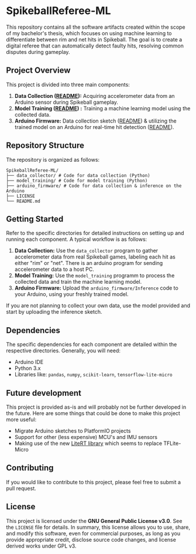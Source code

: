 # SpikeballReferee-ML

This repository contains all the software artifacts created within the scope of my bachelor's thesis, which focuses on using machine learning to differentiate between rim and net hits in Spikeball. The goal is to create a digital referee that can automatically detect faulty hits, resolving common disputes during gameplay.

## Project Overview

This project is divided into three main components:

1.  **Data Collection ([README](data_collector/README.md)):** Acquiring accelerometer data from an Arduino sensor during Spikeball gameplay.
2.  **Model Training ([README](model_training/README.md)) :** Training a machine learning model using the collected data.
3.  **Arduino Firmware:** Data collection sketch ([README](arduino_firmware/SendAcceleration/README.md)) & utilizing the trained model on an Arduino for real-time hit detection ([README](arduino_firmware/Inference/README.md)).

## Repository Structure

The repository is organized as follows:

```
SpikeballReferee-ML/
├── data_collector/ # Code for data collection (Python)
├── model_training/ # Code for model training (Python)
├── arduino_firmware/ # Code for data collection & inference on the Arduino
├── LICENSE
└── README.md
```

## Getting Started

Refer to the specific directories for detailed instructions on setting up and running each component. A typical workflow is as follows:

1.  **Data Collection:** Use the `data_collector` program to gather accelerometer data from real Spikeball games, labeling each hit as either "rim" or "net". There is an arduino program for sending accelerometer data to a host PC.
2.  **Model Training:** Use the `model_training` programm to process the collected data and train the machine learning model.
3.  **Arduino Firmware:** Upload the `arduino_firmware/Inference` code to your Arduino, using your freshly trained model.

If you are not planning to collect your own data, use the model provided and start by uploading the inference sketch.

## Dependencies

The specific dependencies for each component are detailed within the respective directories. Generally, you will need:

- Arduino IDE
- Python 3.x
- Libraries like: `pandas`, `numpy`, `scikit-learn`, `tensorflow-lite-micro`

## Future development

This project is provided as-is and will probably not be further developed in the future.
Here are some things that could be done to make this project more useful:

- Migrate Arduino sketches to PlatformIO projects
- Support for other (less expensive) MCU's and IMU sensors
- Making use of the new [LiteRT library](https://github.com/google-ai-edge/litert) which seems to replace TFLite-Micro

## Contributing

If you would like to contribute to this project, please feel free to submit a pull request.

## License

This project is licensed under the **GNU General Public License v3.0**. See the `LICENSE` file for details. In summary, this license allows you to use, share, and modify this software, even for commercial purposes, as long as you provide appropriate credit, disclose source code changes, and license derived works under GPL v3.
